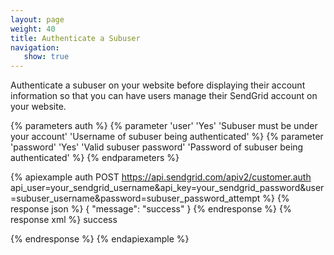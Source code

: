 ```yaml
---
layout: page
weight: 40
title: Authenticate a Subuser
navigation:
   show: true
---
```


Authenticate a subuser on your website before displaying their account information so that you can have users manage their SendGrid account on your website.


{% parameters auth %}
 {% parameter 'user' 'Yes' 'Subuser must be under your account' 'Username of subuser being authenticated' %}
 {% parameter 'password' 'Yes' 'Valid subuser password' 'Password of subuser being authenticated' %}
{% endparameters %}


{% apiexample auth POST https://api.sendgrid.com/apiv2/customer.auth api_user=your_sendgrid_username&api_key=your_sendgrid_password&user=subuser_username&password=subuser_password_attempt %}
  {% response json %}
{
  "message": "success"
}
  {% endresponse %}
  {% response xml %}
<result>
   <message>success</message>
</result>

  {% endresponse %}
{% endapiexample %}

